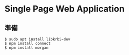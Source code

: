 # Single Page Web Application

## 準備
```
$ sudo apt install libkrb5-dev
$ npm install connect
$ npm install morgan

